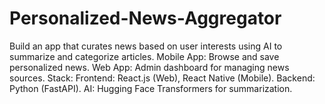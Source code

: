 # Personalized-News-Aggregator
Build an app that curates news based on user interests using AI to summarize and categorize articles.  Mobile App: Browse and save personalized news. Web App: Admin dashboard for managing news sources. Stack:  Frontend: React.js (Web), React Native (Mobile). Backend: Python (FastAPI). AI: Hugging Face Transformers for summarization.
